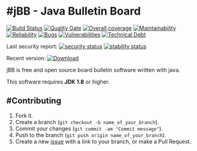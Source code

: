 #jBB - Java Bulletin Board
=================================
[![Build Status](http://vps289371.ovh.net:8000/buildStatus/icon?job=jBB-build-feature_rest-e2e-tests_0.11.0_20180525)](http://vps289371.ovh.net:8000/job/jBB-build-feature_rest-e2e-tests_0.11.0_20180525/)
[![Quality Gate](https://sonarcloud.io/api/project_badges/measure?project=org.jbb:jbb-parent:0.11.0-rest-e2e-tests-SNAPSHOT&metric=alert_status&blinking=true)](https://sonarcloud.io/dashboard?id=org.jbb%3Ajbb-parent%3A0.11.0-rest-e2e-tests-SNAPSHOT)
[![Overall coverage](https://sonarcloud.io/api/project_badges/measure?project=org.jbb:jbb-parent:0.11.0-rest-e2e-tests-SNAPSHOT&metric=coverage&blinking=true)](https://sonarcloud.io/dashboard?id=org.jbb%3Ajbb-parent%3A0.11.0-rest-e2e-tests-SNAPSHOT)
[![Maintainability](https://sonarcloud.io/api/project_badges/measure?project=org.jbb:jbb-parent:0.11.0-rest-e2e-tests-SNAPSHOT&metric=sqale_rating&blinking=true)](https://sonarcloud.io/dashboard?id=org.jbb%3Ajbb-parent%3A0.11.0-rest-e2e-tests-SNAPSHOT)
[![Reliability](https://sonarcloud.io/api/project_badges/measure?project=org.jbb:jbb-parent:0.11.0-rest-e2e-tests-SNAPSHOT&metric=reliability_rating&blinking=true)](https://sonarcloud.io/dashboard?id=org.jbb%3Ajbb-parent%3A0.11.0-rest-e2e-tests-SNAPSHOT)
[![Bugs](https://sonarcloud.io/api/project_badges/measure?project=org.jbb:jbb-parent:0.11.0-rest-e2e-tests-SNAPSHOT&metric=bugs&blinking=true)](https://sonarcloud.io/dashboard?id=org.jbb%3Ajbb-parent%3A0.11.0-rest-e2e-tests-SNAPSHOT)
[![Vulnerabilities](https://sonarcloud.io/api/project_badges/measure?project=org.jbb:jbb-parent:0.11.0-rest-e2e-tests-SNAPSHOT&metric=vulnerabilities&blinking=true)](https://sonarcloud.io/dashboard?id=org.jbb%3Ajbb-parent%3A0.11.0-rest-e2e-tests-SNAPSHOT)
[![Technical Debt](https://sonarcloud.io/api/project_badges/measure?project=org.jbb:jbb-parent:0.11.0-rest-e2e-tests-SNAPSHOT&metric=sqale_index&blinking=true)](https://sonarcloud.io/dashboard?id=org.jbb%3Ajbb-parent%3A0.11.0-rest-e2e-tests-SNAPSHOT)

Last security report: 
[![security status](https://www.meterian.com/badge/gh/jbb-project/jbb/security)](https://www.meterian.com/report/gh/jbb-project/jbb)
[![stability status](https://www.meterian.com/badge/gh/jbb-project/jbb/stability)](https://www.meterian.com/report/gh/jbb-project/jbb)

Recent version: [ ![Download](https://api.bintray.com/packages/project-jbb/jbb-releases/jBB/images/download.svg) ](https://bintray.com/project-jbb/jbb-releases/jBB/_latestVersion)

jBB is free and open source board bulletin software written with java.


This software requires **JDK 1.8** or higher.

#Contributing
------------

1. Fork it.
2. Create a branch (`git checkout -b name_of_your_branch`).
3. Commit your changes (`git commit -am "Commit message"`).
4. Push to the branch (`git push origin name_of_your_branch`).
5. Create a new [issue](https://github.com/jbb-project/jbb/issues/new) with a link to your branch, or make a Pull Request.
